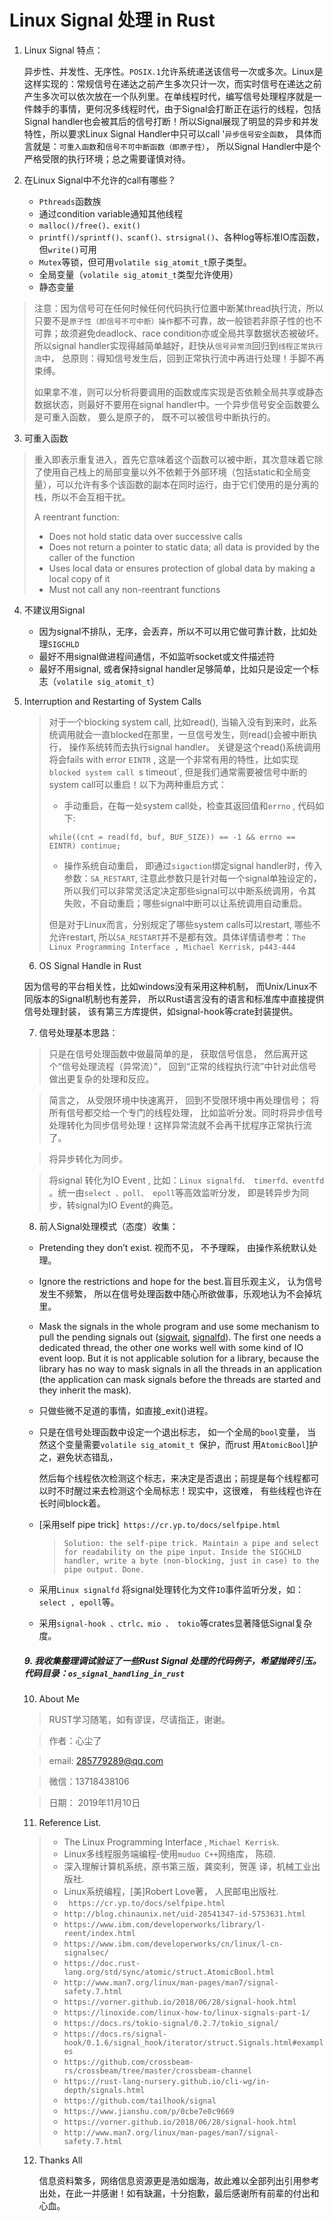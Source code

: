 # Linux Signal 处理 in Rust

1. Linux Signal 特点：

   异步性、并发性、无序性。`POSIX.1`允许系统递送该信号一次或多次。Linux是这样实现的：常规信号在递达之前产生多次只计一次，而实时信号在递达之前产生多次可以依次放在一个队列里。在单线程时代，编写信号处理程序就是一件棘手的事情，更何况多线程时代，由于Signal会打断正在运行的线程，包括Signal handler也会被其后的信号打断！所以Signal展现了明显的异步和并发特性，所以要求Linux Signal Handler中只可以call '`异步信号安全函数`， 具体而言就是：`可重入函数`和`信号不可中断函数（即原子性）`， 所以Signal Handler中是个严格受限的执行环境；总之需要谨慎对待。

   

2. 在Linux Signal中不允许的call有哪些？

   * `Pthreads`函数族
   * 通过condition variable通知其他线程
   *  `malloc()/free()、exit()`
   * `printf()/sprintf()、scanf()、strsignal()`、各种log等标准IO库函数，但`write()`可用
   * `Mutex`等锁，但可用`volatile sig_atomit_t`原子类型。
   * 全局变量（`volatile sig_atomit_t`类型允许使用）
   * 静态变量



> 注意：因为信号可在任何时候任何代码执行位置中断某thread执行流，所以只要不是`原子性（即信号不可中断）操作`都不可靠，故一般锁若非原子性的也不可靠；故须避免deadlock、race condition亦或全局共享数据状态被破坏。所以signal handler实现得越简单越好，赶快从`信号异常流`回归到`线程正常执行流`中， 总原则：得知信号发生后，回到正常执行流中再进行处理！手脚不再束缚。
>
> 如果拿不准，则可以分析将要调用的函数或库实现是否依赖全局共享或静态数据状态，则最好不要用在signal handler中。一个异步信号安全函数要么是可重入函数， 要么是原子的， 既不可以被信号中断执行的。



3. 可重入函数

> 重入即表示重复进入，首先它意味着这个函数可以被中断，其次意味着它除了使用自己栈上的局部变量以外不依赖于外部环境（包括static和全局变量），可以允许有多个该函数的副本在同时运行，由于它们使用的是分离的栈，所以不会互相干扰。
>
> A reentrant function:
>
> - Does not hold static data over successive calls
> - Does not return a pointer to static data; all data is provided by the caller of the function
> - Uses local data or ensures protection of global data by making a local copy of it
> - Must not call any non-reentrant functions



4. 不建议用Signal
   * 因为signal不排队，无序，会丢弃，所以不可以用它做可靠计数，比如处理`SIGCHLD`
   * 最好不用signal做进程间通信，不如监听socket或文件描述符
   * 最好不用signal, 或者保持signal handler足够简单，比如只是设定一个标志（`volatile sig_atomit_t`）



5. Interruption and Restarting of System Calls

   > 对于一个blocking system call, 比如read(),  当输入没有到来时，此系统调用就会一直blocked在那里，一旦信号发生，则read()会被中断执行， 操作系统转而去执行signal handler。 关键是这个read()系统调用将会fails with error `EINTR` , 这是一个非常有用的特性，比如实现`blocked system call `s timeout`, 但是我们通常需要被信号中断的system call可以重启！以下为两种重启方式：
   >
   > * 手动重启，在每一处system call处，检查其返回值和`errno` , 代码如下:
   >
   > `while((cnt = read(fd, buf, BUF_SIZE)) == -1 && errno == EINTR) continue;` 
   >
   > * 操作系统自动重启， 即通过`sigaction`绑定signal handler时，传入参数：`SA_RESTART`, 注意此参数只是针对每一个signal单独设定的，所以我们可以非常灵活定决定那些signal可以中断系统调用，令其失败，不自动重启；哪些signal中断可以让系统调用自动重启。
   >
   > 但是对于Linux而言，分别规定了哪些system calls可以restart, 哪些不允许restart, 所以`SA_RESTART`并不是都有效。具体详情请参考：`The Linux Programming Interface , Michael Kerrisk, p443-444`

   

   6.  OS Signal Handle  in Rust

      因为信号的平台相关性，比如windows没有采用这种机制， 而Unix/Linux不同版本的Signal机制也有差异， 所以Rust语言没有的语言和标准库中直接提供信号处理封装， 该有第三方库提供，如signal-hook等crate封装提供。

      

      7. 信号处理基本思路：

      > 只是在信号处理函数中做最简单的是， 获取信号信息， 然后离开这个“信号处理流程（异常流）”， 回到“正常的线程执行流”中针对此信号做出更复杂的处理和反应。

      > 简言之， 从受限环境中快速离开， 回到不受限环境中再处理信号； 将所有信号都交给一个专门的线程处理， 比如监听分发。同时将异步信号处理转化为同步信号处理！这样异常流就不会再干扰程序正常执行流了。

      > 将异步转化为同步。

      > 将signal 转化为IO Event , 比如：`Linux signalfd、 timerfd、eventfd `。统一由`select 、poll、 epoll`等高效监听分发， 即是转异步为同步，转signal为IO Event的典范。

      

      

      8. 前人Signal处理模式（态度）收集：

      * Pretending they don’t exist. 视而不见， 不予理睬， 由操作系统默认处理。

      *  Ignore the restrictions and hope for the best.盲目乐观主义， 认为信号发生不频繁， 所以在信号处理函数中随心所欲做事，乐观地认为不会掉坑里。

      * Mask the signals in the whole program and use some mechanism to pull the pending signals out ([sigwait](http://man7.org/linux/man-pages/man3/sigwait.3.html), [signalfd](http://man7.org/linux/man-pages/man2/signalfd.2.html)). The first one needs a dedicated thread, the other one works well with some kind of IO event loop. But it is not applicable solution for a library, because the library has no way to mask signals in all the threads in an application (the application can mask signals before the threads are started and they inherit the mask).  

      * 只做些微不足道的事情，如直接_exit()进程。

      * 只是在信号处理函数中设定一个退出标志， 如一个全局的`bool`变量， 当然这个变量需要`volatile sig_atomit_t `保护，而rust 用`AtomicBool`]护之，避免状态错乱，

        然后每个线程依次检测这个标志，来决定是否退出；前提是每个线程都可以时不时醒过来去检测这个全局标志！现实中，这很难， 有些线程也许在长时间block着。

      * [采用self pipe trick]` https://cr.yp.to/docs/selfpipe.html`

        > `Solution: the self-pipe trick. Maintain a pipe and select for readability on the pipe input. Inside the SIGCHLD handler, write a byte (non-blocking, just in case) to the pipe output. Done.`

      *  采用`Linux signalfd` 将signal处理转化为文件`IO`事件监听分发，如：`select , epoll`等。
      * 采用`signal-hook 、ctrlc、mio 、 tokio`等crates显著降低Signal复杂度。

      

      ##### 9. 我收集整理调试验证了一些Rust Signal 处理的代码例子，希望抛砖引玉。代码目录：`os_signal_handling_in_rust`

      

      10. About Me

      > RUST学习随笔，如有谬误，尽请指正，谢谢。

      > 作者：心尘了

      > email: [285779289@qq.com](mailto:285779289@qq.com)

      > 微信：13718438106

      > 日期： 2019年11月10日

      

      11. Reference List.

      > * The Linux Programming Interface , `Michael Kerrisk`.
      > * Linux多线程服务端编程-使用`muduo C++`网络库， 陈硕.
      > * 深入理解计算机系统，原书第三版，龚奕利，贺莲 译，机械工业出版社.
      > * Linux系统编程，[美]Robert Love著， 人民邮电出版社.
      > * ` https://cr.yp.to/docs/selfpipe.html`
      > * `http://blog.chinaunix.net/uid-28541347-id-5753631.html`
      > * `https://www.ibm.com/developerworks/library/l-reent/index.html`
      > * `https://www.ibm.com/developerworks/cn/linux/l-cn-signalsec/`
      > * `https://doc.rust-lang.org/std/sync/atomic/struct.AtomicBool.html`
      > * `http://www.man7.org/linux/man-pages/man7/signal-safety.7.html`
      > * `https://vorner.github.io/2018/06/28/signal-hook.html`
      > * `https://linoxide.com/linux-how-to/linux-signals-part-1/`
      > * `https://docs.rs/tokio-signal/0.2.7/tokio_signal/`
      > * `https://docs.rs/signal-hook/0.1.6/signal_hook/iterator/struct.Signals.html#examples`
      > * `https://github.com/crossbeam-rs/crossbeam/tree/master/crossbeam-channel`
      > * `https://rust-lang-nursery.github.io/cli-wg/in-depth/signals.html`
      > * `https://github.com/tailhook/signal`
      > * `https://www.jianshu.com/p/0cbe7e0c9669`
      > * `https://vorner.github.io/2018/06/28/signal-hook.html`
      > * `http://www.man7.org/linux/man-pages/man7/signal-safety.7.html`
      >
      > 

      12. Thanks All

          信息资料繁多，网络信息资源更是浩如烟海，故此难以全部列出引用参考出处，在此一并感谢！如有缺漏，十分抱歉，最后感谢所有前辈的付出和心血。

   

   













